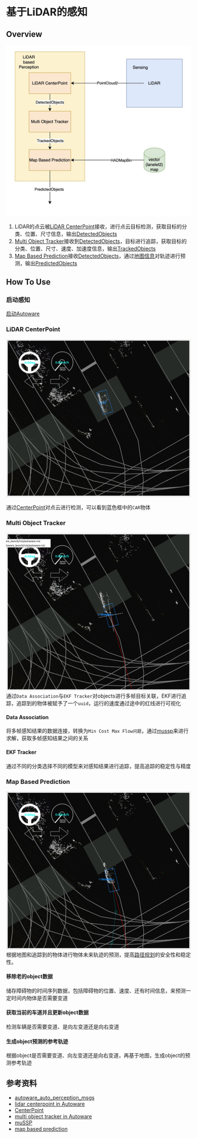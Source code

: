 # 基于LiDAR的感知

## Overview
![lidar_based_perception_1](./images/lidar_based_perception_1.jpg)

1. LiDAR的点云被[LiDAR CenterPoint](https://github.com/autowarefoundation/autoware.universe/tree/main/perception/lidar_centerpoint)接收，进行点云目标检测，获取目标的分类、位置、尺寸信息，输出[DetectedObjects](https://github.com/tier4/autoware_auto_msgs/blob/tier4/main/autoware_auto_perception_msgs/msg/DetectedObjects.idl)
2. [Multi Object Tracker](https://github.com/autowarefoundation/autoware.universe/tree/main/perception/multi_object_tracker)接收到[DetectedObjects](https://github.com/tier4/autoware_auto_msgs/blob/tier4/main/autoware_auto_perception_msgs/msg/DetectedObjects.idl)，目标进行追踪，获取目标的分类、位置、尺寸、速度、加速度信息，输出[TrackedObjects](https://github.com/tier4/autoware_auto_msgs/blob/tier4/main/autoware_auto_perception_msgs/msg/TrackedObjects.idl)
3. [Map Based Prediction](https://github.com/autowarefoundation/autoware.universe/tree/main/perception/map_based_prediction)接收[DetectedObjects](https://github.com/tier4/autoware_auto_msgs/blob/tier4/main/autoware_auto_perception_msgs/msg/DetectedObjects.idl)，通过[地图信息](../地图/lanelet2%E5%9C%B0%E5%9B%BE.md)对轨迹进行预测，输出[PredictedObjects](https://github.com/tier4/autoware_auto_msgs/blob/tier4/main/autoware_auto_perception_msgs/msg/PredictedObjects.idl)

## How To Use

### 启动感知
[启动Autoware](./%E5%90%AF%E5%8A%A8autoware.md)

### LiDAR CenterPoint
![lidar_based_perception_2](./images/lidar_based_perception_2.png)

通过[CenterPoint](https://github.com/tianweiy/CenterPoint)对点云进行检测，可以看到蓝色框中的`CAR`物体

### Multi Object Tracker
![lidar_based_perception_3](./images/lidar_based_perception_3.png)
通过`Data Association`与`EKF Tracker`对objects进行多帧目标关联，EKF进行追踪，追踪到的物体被赋予了一个`uuid`，运行的速度通过途中的红线进行可视化

#### Data Association
将多帧感知结果的数据连接，转换为`Min Cost Max Flow问题`，通过[mussp](https://github.com/yu-lab-vt/muSSP)来进行求解，获取多帧感知结果之间的关系
#### EKF Tracker
通过不同的分类选择不同的模型来对感知结果进行追踪，提高追踪的稳定性与精度

### Map Based Prediction
![lidar_based_perception_4](./images/lidar_based_perception_4.png)
根据地图和追踪到的物体进行物体未来轨迹的预测，提高[路径规划](./%E5%9F%BA%E4%BA%8Elanelet2%E5%9C%B0%E5%9B%BE%E7%9A%84%E5%85%A8%E5%B1%80%E8%B7%AF%E5%BE%84%E8%A7%84%E5%88%92.md)的安全性和稳定性。

#### 移除老的object数据

储存障碍物的时间序列数据，包括障碍物的位置、速度、还有时间信息，来预测一定时间内物体是否需要变道

#### 获取当前的车道并且更新object数据

检测车辆是否需要变道、是向左变道还是向右变道

#### 生成object预测的参考轨迹

根据object是否需要变道、向左变道还是向右变道，再基于地图，生成object的预测参考轨迹

## 参考资料

- [autoware_auto_perception_msgs](https://github.com/tier4/autoware_auto_msgs/tree/tier4/main/autoware_auto_perception_msgs/msg)
- [lidar centerpoint in Autoware](https://github.com/autowarefoundation/autoware.universe/tree/main/perception/lidar_centerpoint)
- [CenterPoint](https://github.com/tianweiy/CenterPoint)
- [multi object tracker in Autoware](https://github.com/autowarefoundation/autoware.universe/tree/main/perception/multi_object_tracker)
- [muSSP](https://github.com/yu-lab-vt/muSSP)
- [map based prediction](https://github.com/autowarefoundation/autoware.universe/tree/main/perception/map_based_prediction)

